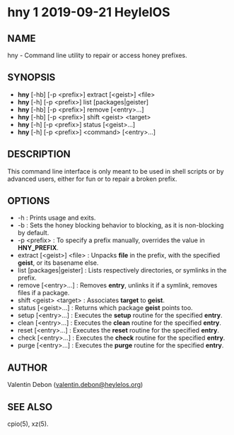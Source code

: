 # hny 1 2019-09-21 HeylelOS

## NAME
hny - Command line utility to repair or access honey prefixes.

## SYNOPSIS
- **hny** [-hb] [-p \<prefix\>] extract [\<geist\>] \<file\>
- **hny** [-h] [-p \<prefix\>] list [packages|geister]
- **hny** [-hb] [-p \<prefix\>] remove [\<entry\>...]
- **hny** [-hb] [-p \<prefix\>] shift \<geist\> \<target\>
- **hny** [-h] [-p \<prefix\>] status [\<geist\>...]
- **hny** [-h] [-p \<prefix\>] \<command\> [\<entry\>...]

## DESCRIPTION
This command line interface is only meant to be used in shell scripts or by advanced users, either for fun or to repair a broken prefix.

## OPTIONS
- -h : Prints usage and exits.
- -b : Sets the honey blocking behavior to blocking, as it is non-blocking by default.
- -p \<prefix\> : To specify a prefix manually, overrides the value in **HNY_PREFIX**.
- extract [\<geist\>] \<file\> : Unpacks **file** in the prefix, with the specified **geist**, or its basename else.
- list [packages|geister] : Lists respectively directories, or symlinks in the prefix.
- remove [\<entry\>...] : Removes **entry**, unlinks it if a symlink, removes files if a package.
- shift \<geist\> \<target\> : Associates **target** to **geist**.
- status [\<geist\>...] : Returns which package **geist** points too.
- setup [\<entry\>...] : Executes the **setup** routine for the specified **entry**.
- clean [\<entry\>...] : Executes the **clean** routine for the specified **entry**.
- reset [\<entry\>...] : Executes the **reset** routine for the specified **entry**.
- check [\<entry\>...] : Executes the **check** routine for the specified **entry**.
- purge [\<entry\>...] : Executes the **purge** routine for the specified **entry**.

## AUTHOR
Valentin Debon (valentin.debon@heylelos.org)

## SEE ALSO
cpio(5), xz(5).

